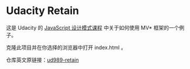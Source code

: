 # Udacity Retain

这是 Udacity 的 [JavaScript 设计模式课程](https://www.udacity.com/course/javascript-design-patterns--ud989) 中关于如何使用 MV* 框架的一个例子。

克隆此项目并在你选择的浏览器中打开 index.html 。

仓库英文原链接：[ud989-retain](https://github.com/udacity/ud989-retain)
